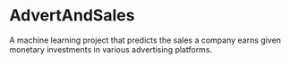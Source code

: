 # AdvertAndSales
A machine learning project that predicts the sales a company earns given monetary investments in various advertising platforms.
